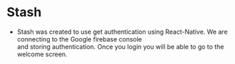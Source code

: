 # Stash

- Stash was created to use get authentication using React-Native. We are connecting to the Google firebase console  
  and storing authentication. Once you login you will be able to go to the welcome screen.
